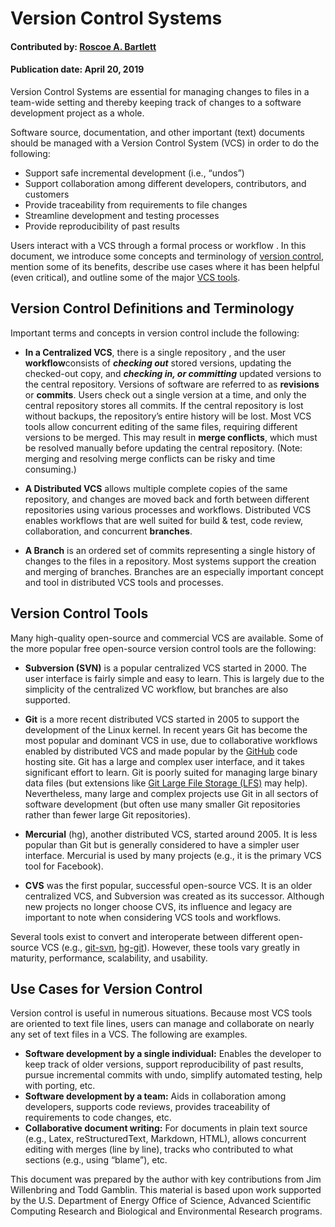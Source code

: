 # Version Control Systems

#### Contributed by: [Roscoe A. Bartlett](https://github.com/bartlettroscoe)
#### Publication date: April 20, 2019

<!-- deck start -->
Version Control Systems are essential for managing changes to files in a team-wide setting and thereby keeping track of changes to a software development project as a whole.
<!-- deck end -->

Software source, documentation, and other important (text) documents should be
managed with a Version Control System (VCS) in order to do the following:

 * Support safe incremental development (i.e., “undos”)
 * Support collaboration among different developers, contributors, and customers
 * Provide traceability from requirements to file changes
 * Streamline development and testing processes
 * Provide reproducibility of past results

Users interact with a VCS through a formal process or workflow . In this document, we introduce
some concepts and terminology of [version control](https://en.wikipedia.org/wiki/Version_control), mention some of its benefits, describe use
cases where it has been helpful (even critical), and outline some of the major [VCS tools](https://en.wikipedia.org/wiki/List_of_version-control_software).

## Version Control Definitions and Terminology
Important terms and concepts in version control include the following:
  * **In a Centralized VCS**, there is a single repository , and the user **workflow**consists of
***checking out*** stored versions, updating the checked-out copy, and ***checking in, or committing*** updated versions to the central repository. Versions of software are referred
to as **revisions** or **commits**. Users check out a single version at a time, and only the
central repository stores all commits. If the central repository is lost without backups, the
repository’s entire history will be lost. Most VCS tools allow concurrent editing of the
same files, requiring different versions to be merged. This may result in **merge conflicts**,
which must be resolved manually before updating the central repository. (Note: merging
and resolving merge conflicts can be risky and time consuming.)

  * **A Distributed VCS** allows multiple complete copies of the same repository, and changes
are moved back and forth between different repositories using various processes and
workflows. Distributed VCS enables workflows that are well suited for build & test, code
review, collaboration, and concurrent **branches**.

  * **A Branch** is an ordered set of commits representing a single history of changes to the files
in a repository. Most systems support the creation and merging of branches. Branches are
an especially important concept and tool in distributed VCS tools and processes.

## Version Control Tools
Many high-quality open-source and commercial VCS are available. Some of the more popular
free open-source version control tools are the following:

  * **Subversion (SVN)** is a popular centralized VCS started in 2000. The user interface is
fairly simple and easy to learn. This is largely due to the simplicity of the centralized VC
workflow, but branches are also supported.

  * **Git** is a more recent distributed VCS started in 2005 to support the development of the
Linux kernel. In recent years Git has become the most popular and dominant VCS in use,
due to collaborative workflows enabled by distributed VCS and made popular by the
[GitHub](https://github.com/) code hosting site. Git has a large and complex user interface, and it takes
significant effort to learn. Git is poorly suited for managing large binary data files (but
extensions like [Git Large File Storage (LFS)](https://git-lfs.github.com/) may help). Nevertheless, many large and
complex projects use Git in all sectors of software development (but often use many
smaller Git repositories rather than fewer large Git repositories).

  * **Mercurial** (hg), another distributed VCS, started around 2005. It is less popular than Git
but is generally considered to have a simpler user interface. Mercurial is used by many
projects (e.g., it is the primary VCS tool for Facebook).

  * **CVS** was the first popular, successful open-source VCS. It is an older centralized VCS,
and Subversion was created as its successor. Although new projects no longer choose
CVS, its influence and legacy are important to note when considering VCS tools and
workflows.

Several tools exist to convert and interoperate between different open-source VCS (e.g., [git-svn](https://git-scm.com/docs/git-svn), [hg-git](https://www.mercurial-scm.org/wiki/HgGit)). However, these tools vary greatly in maturity, performance, scalability, and usability.

## Use Cases for Version Control
Version control is useful in numerous situations. Because most VCS tools are oriented to text file
lines, users can manage and collaborate on nearly any set of text files in a VCS. The following
are examples.

  * **Software development by a single individual:** Enables the developer to keep track of
older versions, support reproducibility of past results, pursue incremental commits with
undo, simplify automated testing, help with porting, etc.
  * **Software development by a team:** Aids in collaboration among developers, supports
code reviews, provides traceability of requirements to code changes, etc.
  * **Collaborative document writing:** For documents in plain text source (e.g., Latex,
reStructuredText, Markdown, HTML), allows concurrent editing with merges (line by line),
tracks who contributed to what sections (e.g., using “blame”), etc.

This document was prepared by the author with key contributions from Jim Willenbring and Todd
Gamblin. This material is based upon work supported by the U.S. Department of Energy Office of Science, Advanced Scientific
Computing Research and Biological and Environmental Research programs.

<!---
Publish: yes
Pinned: yes
Track: how to
Topics: Revision Control
--->

